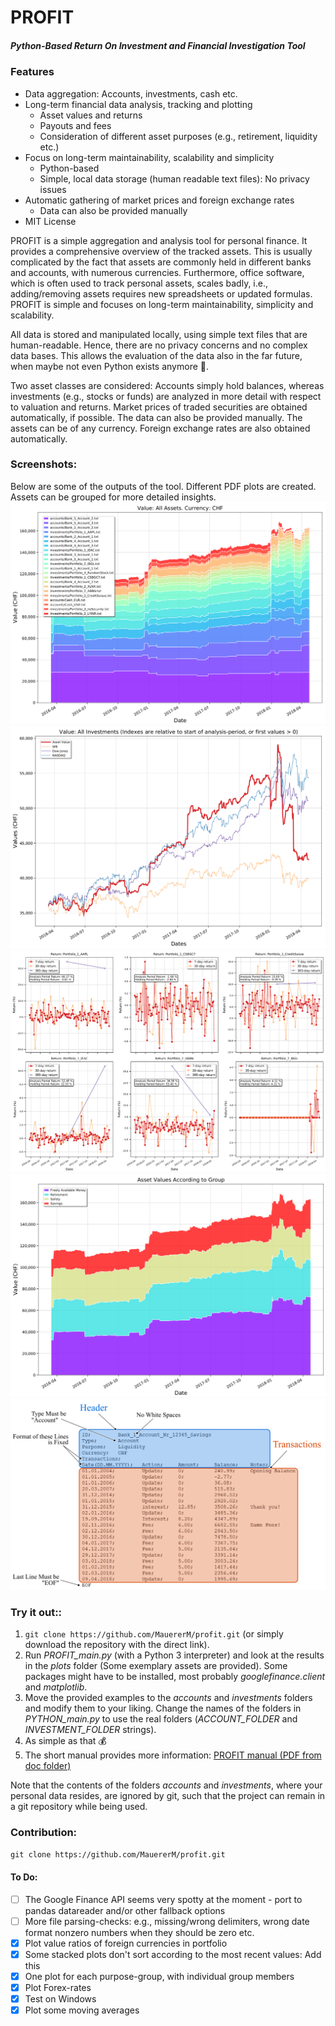 # PROFIT
##### Python-Based Return On Investment and Financial Investigation Tool

### Features
* Data aggregation: Accounts, investments, cash etc.
* Long-term financial data analysis, tracking and plotting
	- Asset values and returns
	- Payouts and fees
	- Consideration of different asset purposes (e.g., retirement, liquidity etc.)
* Focus on long-term maintainability, scalability and simplicity
	- Python-based
	- Simple, local data storage (human readable text files): No privacy issues
* Automatic gathering of market prices and foreign exchange rates
	- Data can also be provided manually
* MIT License

PROFIT is a simple aggregation and analysis tool for personal finance. It provides a comprehensive overview of the tracked assets. This is usually complicated by the fact that assets are commonly held in different banks and accounts, with numerous currencies. Furthermore, office software, which is often used to track personal assets, scales badly, i.e., adding/removing assets requires new spreadsheets or updated formulas. PROFIT is simple and focuses on long-term maintainability, simplicity and scalability.

All data is stored and manipulated locally, using simple text files that are human-readable. Hence, there are no privacy concerns and no complex data bases. This allows the evaluation of the data also in the far future, when maybe not even Python exists anymore :speak_no_evil:.

Two asset classes are considered: Accounts simply hold balances, whereas investments (e.g., stocks or funds) are analyzed in more detail with respect to valuation and returns. Market prices of traded securities are obtained automatically, if possible. The data can also be provided manually. The assets can be of any currency. Foreign exchange rates are also obtained automatically.

### Screenshots:
Below are some of the outputs of the tool. Different PDF plots are created. Assets can be grouped for more detailed insights.
![screenshot all assets stackedplot](https://github.com/MauererM/profit/raw/master/doc/screenshots/screen_all_assets.png)
![screenshot all assets stackedplot](https://github.com/MauererM/profit/raw/master/doc/screenshots/screen_indices.png)
![screenshot all assets stackedplot](https://github.com/MauererM/profit/raw/master/doc/screenshots/screen_returns.png)
![screenshot all assets stackedplot](https://github.com/MauererM/profit/raw/master/doc/screenshots/screen_values_groups.png)
![screenshot all assets stackedplot](https://github.com/MauererM/profit/raw/master/doc/figures/Account_Example_Labelled.png)

### Try it out::
1. `git clone https://github.com/MauererM/profit.git` (or simply download the repository with the direct link).
2. Run *PROFIT_main.py* (with a Python 3 interpreter) and look at the results in the *plots* folder (Some exemplary assets are provided). Some packages might have to be installed, most probably *googlefinance.client* and *matplotlib*.
3. Move the provided examples to the *accounts* and *investments* folders and modify them to your liking. Change the names of the folders in *PYTHON_main.py* to use the real folders (*ACCOUNT_FOLDER* and *INVESTMENT_FOLDER* strings).
4. As simple as that :moneybag:
5. The short manual provides more information: [PROFIT manual (PDF from doc folder)](https://github.com/MauererM/profit/raw/master/doc/manual.pdf "PROFIT manual (PDF)")

Note that the contents of the folders *accounts* and *investments*, where your personal data resides, are ignored by git, such that the project can remain in a git repository while being used.

### Contribution:
`git clone https://github.com/MauererM/profit.git`

#### To Do:
- [ ] The Google Finance API seems very spotty at the moment - port to pandas datareader and/or other fallback options
- [ ] More file parsing-checks: e.g., missing/wrong delimiters, wrong date format nonzero numbers when they should be zero etc.
- [x] Plot value ratios of foreign currencies in portfolio
- [x] Some stacked plots don't sort according to the most recent values: Add this
- [x] One plot for each purpose-group, with individual group members
- [x] Plot Forex-rates
- [x] Test on Windows
- [x] Plot some moving averages
